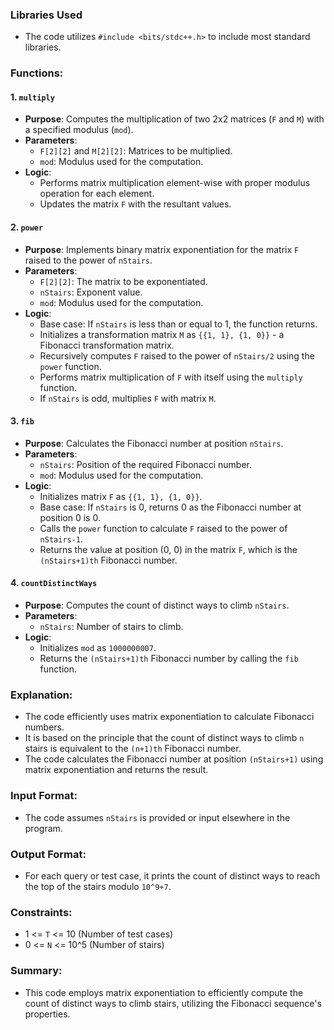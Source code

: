 ### Libraries Used
- The code utilizes `#include <bits/stdc++.h>` to include most standard libraries.

### Functions:

#### 1. `multiply`
- **Purpose**: Computes the multiplication of two 2x2 matrices (`F` and `M`) with a specified modulus (`mod`).
- **Parameters**:
  - `F[2][2]` and `M[2][2]`: Matrices to be multiplied.
  - `mod`: Modulus used for the computation.
- **Logic**:
  - Performs matrix multiplication element-wise with proper modulus operation for each element.
  - Updates the matrix `F` with the resultant values.

#### 2. `power`
- **Purpose**: Implements binary matrix exponentiation for the matrix `F` raised to the power of `nStairs`.
- **Parameters**:
  - `F[2][2]`: The matrix to be exponentiated.
  - `nStairs`: Exponent value.
  - `mod`: Modulus used for the computation.
- **Logic**:
  - Base case: If `nStairs` is less than or equal to 1, the function returns.
  - Initializes a transformation matrix `M` as `{{1, 1}, {1, 0}}` - a Fibonacci transformation matrix.
  - Recursively computes `F` raised to the power of `nStairs/2` using the `power` function.
  - Performs matrix multiplication of `F` with itself using the `multiply` function.
  - If `nStairs` is odd, multiplies `F` with matrix `M`.

#### 3. `fib`
- **Purpose**: Calculates the Fibonacci number at position `nStairs`.
- **Parameters**:
  - `nStairs`: Position of the required Fibonacci number.
  - `mod`: Modulus used for the computation.
- **Logic**:
  - Initializes matrix `F` as `{{1, 1}, {1, 0}}`.
  - Base case: If `nStairs` is 0, returns 0 as the Fibonacci number at position 0 is 0.
  - Calls the `power` function to calculate `F` raised to the power of `nStairs-1`.
  - Returns the value at position (0, 0) in the matrix `F`, which is the `(nStairs+1)th` Fibonacci number.

#### 4. `countDistinctWays`
- **Purpose**: Computes the count of distinct ways to climb `nStairs`.
- **Parameters**:
  - `nStairs`: Number of stairs to climb.
- **Logic**:
  - Initializes `mod` as `1000000007`.
  - Returns the `(nStairs+1)th` Fibonacci number by calling the `fib` function.

### Explanation:
- The code efficiently uses matrix exponentiation to calculate Fibonacci numbers.
- It is based on the principle that the count of distinct ways to climb `n` stairs is equivalent to the `(n+1)th` Fibonacci number.
- The code calculates the Fibonacci number at position `(nStairs+1)` using matrix exponentiation and returns the result.

### Input Format:
- The code assumes `nStairs` is provided or input elsewhere in the program.

### Output Format:
- For each query or test case, it prints the count of distinct ways to reach the top of the stairs modulo `10^9+7`.

### Constraints:
- 1 <= `T` <= 10 (Number of test cases)
- 0 <= `N` <= 10^5 (Number of stairs)

### Summary:
- This code employs matrix exponentiation to efficiently compute the count of distinct ways to climb stairs, utilizing the Fibonacci sequence's properties.





